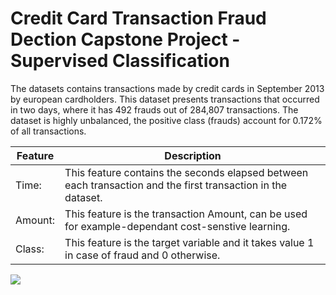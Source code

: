 # Credit Card Transaction Fraud Dection Capstone Project - Supervised Classification

The datasets contains transactions made by credit cards in September 2013 by european cardholders. This dataset presents transactions that occurred in two days, where it has 492 frauds out of 284,807 transactions. The dataset is highly unbalanced, the positive class (frauds) account for 0.172% of all transactions.

|Feature | Description|
|---|---|
|Time: |This feature contains the seconds elapsed between each transaction and the first transaction in the dataset.|
|Amount:| This feature is the transaction Amount, can be used for example-dependant cost-senstive learning.|
|Class: |This feature is the target variable and it takes value 1 in case of fraud and 0 otherwise.|

<img src='Boxplot.PNG'> 